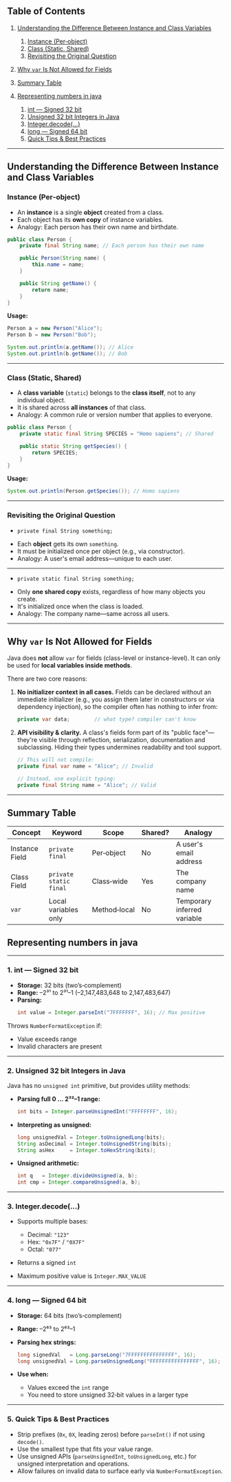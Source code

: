 ## Table of Contents

1. [Understanding the Difference Between Instance and Class Variables](#understanding-the-difference-between-instance-and-class-variables)  
   1. [Instance (Per‑object)](#instance-per-object)  
   1. [Class (Static, Shared)](#class-static-shared)  
   1. [Revisiting the Original Question](#revisiting-the-original-question)   
1. [Why `var` Is Not Allowed for Fields](#why-var-is-not-allowed-for-fields)  
1. [Summary Table](#summary-table)  

1. [Representing numbers in java](#representing-numbers-in-java)
   1. [int — Signed 32 bit](#int--signed-32‑bit)  
   1. [Unsigned 32 bit Integers in Java](#unsigned-32‑bit-integers-in-java)  
   1. [Integer.decode(...)](#integerdecode)  
   1. [long — Signed 64 bit](#long--signed-64‑bit)  
   1. [Quick Tips & Best Practices](#quick-tips--best-practices)  

---

## Understanding the Difference Between Instance and Class Variables

### Instance (Per‑object)

* An **instance** is a single **object** created from a class.  
* Each object has its **own copy** of instance variables.  
* Analogy: Each person has their own name and birthdate.

```java
public class Person {
    private final String name; // Each person has their own name

    public Person(String name) {
        this.name = name;
    }

    public String getName() {
        return name;
    }
}
```

**Usage:**

```java
Person a = new Person("Alice");
Person b = new Person("Bob");

System.out.println(a.getName()); // Alice
System.out.println(b.getName()); // Bob
```

---

### Class (Static, Shared)

* A **class variable** (`static`) belongs to the **class itself**, not to any individual object.
* It is shared across **all instances** of that class.
* Analogy: A common rule or version number that applies to everyone.

```java
public class Person {
    private static final String SPECIES = "Homo sapiens"; // Shared

    public static String getSpecies() {
        return SPECIES;
    }
}
```

**Usage:**

```java
System.out.println(Person.getSpecies()); // Homo sapiens
```

---

### Revisiting the Original Question

- `private final String something;`

* Each **object** gets its own `something`.
* It must be initialized once per object (e.g., via constructor).
* Analogy: A user's email address—unique to each user.

---

- `private static final String something;`

* Only **one shared copy** exists, regardless of how many objects you create.
* It's initialized once when the class is loaded.
* Analogy: The company name—same across all users.

---

## Why `var` Is Not Allowed for Fields

Java does **not** allow `var` for fields (class-level or instance-level). It can only be used for **local variables inside methods**.

There are two core reasons:

1. **No initializer context in all cases.**
   Fields can be declared without an immediate initializer (e.g., you assign them later in constructors or via dependency injection), so the compiler often has nothing to infer from:

   ```java
   private var data;        // what type? compiler can't know
   ```

2. **API visibility & clarity.**
   A class's fields form part of its "public face"—they're visible through reflection, serialization, documentation and subclassing. Hiding their types undermines readability and tool support.


    ```java
    // This will not compile:
    private final var name = "Alice"; // Invalid

    // Instead, use explicit typing:
    private final String name = "Alice"; // Valid
    ```

---

## Summary Table

| Concept        | Keyword                | Scope        | Shared? | Analogy                     |
| -------------- | ---------------------- | ------------ | ------- | --------------------------- |
| Instance Field | `private final`        | Per‑object   | No      | A user's email address      |
| Class Field    | `private static final` | Class‑wide   | Yes     | The company name            |
| `var`          | Local variables only   | Method‑local | No      | Temporary inferred variable |


## Representing numbers in java

---

### 1. int — Signed 32 bit

- **Storage:** 32 bits (two’s‑complement)  
- **Range:** –2³¹ to 2³¹–1 (–2,147,483,648 to 2,147,483,647)  
- **Parsing:**
  ```java
  int value = Integer.parseInt("7FFFFFFF", 16); // Max positive
   ```

Throws `NumberFormatException` if:

* Value exceeds range
* Invalid characters are present

---

### 2. Unsigned 32 bit Integers in Java

Java has no `unsigned int` primitive, but provides utility methods:

* **Parsing full 0 … 2³²–1 range:**

  ```java
  int bits = Integer.parseUnsignedInt("FFFFFFFF", 16);
  ```
* **Interpreting as unsigned:**

  ```java
  long unsignedVal = Integer.toUnsignedLong(bits);
  String asDecimal = Integer.toUnsignedString(bits);
  String asHex     = Integer.toHexString(bits);
  ```
* **Unsigned arithmetic:**

  ```java
  int q   = Integer.divideUnsigned(a, b);
  int cmp = Integer.compareUnsigned(a, b);
  ```

---

### 3. Integer.decode(...)

* Supports multiple bases:

  * Decimal: `"123"`
  * Hex: `"0x7F"` / `"0X7F"`
  * Octal: `"077"`
* Returns a signed `int`
* Maximum positive value is `Integer.MAX_VALUE`

---

### 4. long — Signed 64 bit

* **Storage:** 64 bits (two’s‑complement)
* **Range:** –2⁶³ to 2⁶³–1
* **Parsing hex strings:**

  ```java
  long signedVal   = Long.parseLong("7FFFFFFFFFFFFFFF", 16);
  long unsignedVal = Long.parseUnsignedLong("FFFFFFFFFFFFFFFF", 16);
  ```
* **Use when:**

  * Values exceed the `int` range
  * You need to store unsigned 32‑bit values in a larger type

---

### 5. Quick Tips & Best Practices

* Strip prefixes (`0x`, `0X`, leading zeros) before `parseInt()` if not using `decode()`.
* Use the smallest type that fits your value range.
* Use unsigned APIs (`parseUnsignedInt`, `toUnsignedLong`, etc.) for unsigned interpretation and operations.
* Allow failures on invalid data to surface early via `NumberFormatException`.




